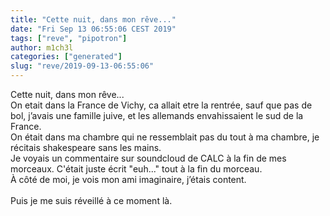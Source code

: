 ```yaml
---
title: "Cette nuit, dans mon rêve..."
date: "Fri Sep 13 06:55:06 CEST 2019"
tags: ["reve", "pipotron"]
author: m1ch3l
categories: ["generated"]
slug: "reve/2019-09-13-06:55:06"
---
```


Cette nuit, dans mon rêve...<br>
On etait dans la France de Vichy, ca allait etre la rentrée, sauf que pas de bol, j’avais une famille juive, et les allemands envahissaient le sud de la France.<br>
On était dans ma chambre qui ne ressemblait pas du tout à ma chambre, je récitais shakespeare sans les mains.<br>
Je voyais un commentaire sur soundcloud de CALC à la fin de mes morceaux. C'était juste écrit "euh..." tout à la fin du morceau.<br>
À côté de moi, je vois mon ami imaginaire, j’étais content.<br>
<br>
Puis je me suis réveillé à ce moment là.<br>
<br>
